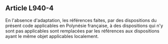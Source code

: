 Article L940-4
----
En l'absence d'adaptation, les références faites, par des dispositions du
présent code applicables en Polynésie française, à des dispositions qui n'y sont
pas applicables sont remplacées par les références aux dispositions ayant le
même objet applicables localement.
